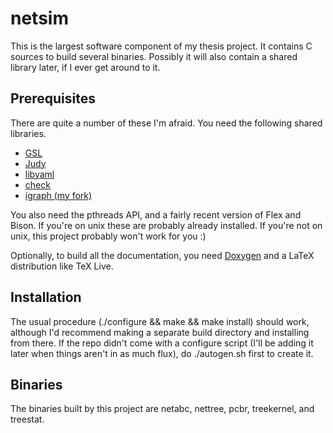 # netsim

This is the largest software component of my thesis project. It contains C
sources to build several binaries. Possibly it will also contain a shared
library later, if I ever get around to it.

## Prerequisites

There are quite a number of these I'm afraid. You need the following shared
libraries. 

* [GSL](http://www.gnu.org/software/gsl/)
* [Judy](http://judy.sourceforge.net/)
* [libyaml](http://pyyaml.org/wiki/LibYAML)
* [check](http://check.sourceforge.net/)
* [igraph (my fork)](https://github.com/rmcclosk/igraph)

You also need the pthreads API, and a fairly recent version of Flex and Bison.
If you're on unix these are probably already installed. If you're not on unix,
this project probably won't work for you :)

Optionally, to build all the documentation, you need
[Doxygen](http://www.stack.nl/~dimitri/doxygen/index.html) and a LaTeX
distribution like TeX Live.

## Installation

The usual procedure (./configure && make && make install) should work, although
I'd recommend making a separate build directory and installing from there. If
the repo didn't come with a configure script (I'll be adding it later when
things aren't in as much flux), do ./autogen.sh first to create it.

## Binaries

The binaries built by this project are netabc, nettree, pcbr, treekernel, and
treestat.
